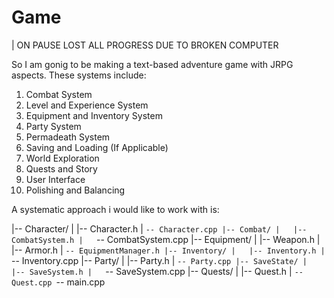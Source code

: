 # Game

| ON PAUSE LOST ALL PROGRESS DUE TO BROKEN COMPUTER

So I am gonig to be making a text-based adventure game with JRPG aspects. These systems include:

1. Combat System
2. Level and Experience System
3. Equipment and Inventory System
4. Party System
5. Permadeath System
6. Saving and Loading (If Applicable)
7. World Exploration
8. Quests and Story
9. User Interface
10. Polishing and Balancing

A systematic approach i would like to work with is:

|-- Character/
|   |-- Character.h
|   `-- Character.cpp
|-- Combat/
|   |-- CombatSystem.h
|   `-- CombatSystem.cpp
|-- Equipment/
|   |-- Weapon.h
|   |-- Armor.h
|   `-- EquipmentManager.h
|-- Inventory/
|   |-- Inventory.h
|   `-- Inventory.cpp
|-- Party/
|   |-- Party.h
|   `-- Party.cpp
|-- SaveState/
|   |-- SaveSystem.h
|   `-- SaveSystem.cpp
|-- Quests/
|   |-- Quest.h
|   `-- Quest.cpp
`-- main.cpp
